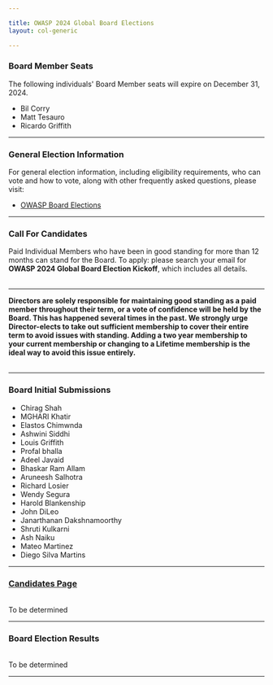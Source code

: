 ```yaml
---

title: OWASP 2024 Global Board Elections
layout: col-generic

---
```


<style>
  table th, table td, table tr {
    padding: 15 px;
    border: none;
}
</style>

### Board Member Seats

The following individuals' Board Member seats will expire on December 31, 2024.

- Bil Corry
- Matt Tesauro
- Ricardo Griffith 

----

### General Election Information

For general election information, including eligibility requirements, who can vote and how to vote, along with other frequently
asked questions, please visit:

- [OWASP Board Elections](/www-board/elections)

----

### Call For Candidates

Paid Individual Members who have been in good standing for more than 12 months can stand for the Board. To apply: please search your email for **OWASP 2024 Global Board Election Kickoff**, which includes all details.
<br>
<br>

----

**Directors are solely responsible for maintaining good standing as a paid member throughout their term, or a vote of confidence will be held by the Board. This has happened several times in the past. We strongly urge Director-elects to take out sufficient membership to cover their entire term to avoid issues with standing. Adding a two year membership to your current membership or changing to a Lifetime membership is the ideal way to avoid this issue entirely.**
<br>
<br>

----

### Board Initial Submissions ###

- Chirag Shah
- MGHARI Khatir
- Elastos Chimwnda
- Ashwini Siddhi
- Louis Griffith
- Profal bhalla
- Adeel Javaid
- Bhaskar Ram Allam
- Aruneesh Salhotra
- Richard Losier
- Wendy Segura
- Harold Blankenship
- John DiLeo
- Janarthanan Dakshnamoorthy
- Shruti Kulkarni
- Ash Naiku
- Mateo Martinez
- Diego Silva Martins
  
----

### [Candidates Page](https://owasp.org/www-board-candidates/) ###

<br>To be determined 
<br>

----

### Board Election Results ###

<br>To be determined
<br>

----
